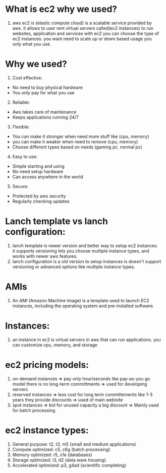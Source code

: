 # What is ec2 why we used?
1. aws ec2 is (elastic compute cloud) is a scalable service provided by aws. it allows to user rent virtual servers called(ec2 instances) to run websites, application and services with ec2 you can choose the type of ec2 instances. you want need to scale up or down based usage you only what you use.

# Why we used?
1.	Cost effective:
   - No need to buy physical hardware
   - You only pay for what you use
2.	Reliable:
   - Aws takes care of maintenance
   - Keeps applications running 24/7
3.	Flexible:
   - You can make it stronger when need more stuff like (cpu, memory)
   - you can make it weaker when need to remove (cpu, memory)
   - Choose different types based on needs (gaming pc, normal pc)
4.	Easy to use:
   - Simple starting and using
   - No need setup hardware
   - Can access anywhere in the world
5.	Secure:
   - Protected by aws security
   - Regularly checking updates

# Lanch template vs lanch configuration:
1. lanch template is newer version and better way to setup ec2 instances. it supports versioning lets you choose multiple instance types, and works with newer aws features.
2. lanch configuration is a old version to setup instances is doesn't support versioning or advanced options like multiple instance types.

# AMIs
1. An AMI (Amazon Machine Image) is a template used to launch EC2 instances, including the operating system and pre-installed software.

# Instances:
1. an instance in ec2 is virtual servers in aws that can run applications. you can customize cpu, memory, and storage

# ec2 pricing models:
1. on-demand instances => pay only hour/seconds like pay-as-you go model there is no long-term committments => used for developing servers
2. reserved instances => less cost for long term committements like 1-3 years they provide discounts => used of main webisite
3. spot instances => bid for unused capacity a big discount => Mainly used for batch processing.

# ec2 instance types:
1. General purpose: t2, t3, m5 (small and medium applications)
2. Compute optimized: c5, c6g (batch processing)
3. Memory optimized: r5, x1e (databases)
4. Storage optimized: i3, d2 (data ware housing)
5. Accelerated optimized: p3, g4ad (scientific completing)

